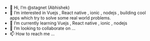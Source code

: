 - 👋 Hi, I’m @stagnet (Abhishek)
- 👀 I’m interested in Vuejs , React native , ionic , nodejs , building cool apps which try to solve some real world problems.
- 🌱 I’m currently learning Vuejs , React native , ionic , nodejs
- 💞️ I’m looking to collaborate on ...
- 📫 How to reach me ...

<!---
stagnet/stagnet is a ✨ special ✨ repository because its `README.md` (this file) appears on your GitHub profile.
You can click the Preview link to take a look at your changes.
--->
